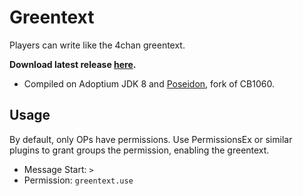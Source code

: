 # Greentext
Players can write like the 4chan greentext.

<b>Download latest release [here](https://github.com/AleksandarHaralanov/Greentext/releases/).</b>
- Compiled on Adoptium JDK 8 and [Poseidon](https://github.com/RhysB/Project-Poseidon), fork of CB1060.
## Usage
By default, only OPs have permissions. Use PermissionsEx or similar plugins to grant groups the permission, enabling the greentext.
- Message Start: ```>```
- Permission: ```greentext.use```